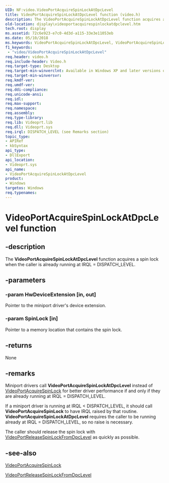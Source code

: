 ```yaml
---
UID: NF:video.VideoPortAcquireSpinLockAtDpcLevel
title: VideoPortAcquireSpinLockAtDpcLevel function (video.h)
description: The VideoPortAcquireSpinLockAtDpcLevel function acquires a spin lock when the caller is already running at IRQL = DISPATCH_LEVEL.
old-location: display\videoportacquirespinlockatdpclevel.htm
tech.root: display
ms.assetid: 72c6e923-e7c0-4d3d-a115-33e3e11053eb
ms.date: 05/10/2018
ms.keywords: VideoPortAcquireSpinLockAtDpcLevel, VideoPortAcquireSpinLockAtDpcLevel function [Display Devices], VideoPort_Functions_fc52bdfd-6f1a-4f5c-93e6-321d2488bcd5.xml, display.videoportacquirespinlockatdpclevel, video/VideoPortAcquireSpinLockAtDpcLevel
f1_keywords:
 - "video/VideoPortAcquireSpinLockAtDpcLevel"
req.header: video.h
req.include-header: Video.h
req.target-type: Desktop
req.target-min-winverclnt: Available in Windows XP and later versions of the Windows operating systems.
req.target-min-winversvr: 
req.kmdf-ver: 
req.umdf-ver: 
req.ddi-compliance: 
req.unicode-ansi: 
req.idl: 
req.max-support: 
req.namespace: 
req.assembly: 
req.type-library: 
req.lib: Videoprt.lib
req.dll: Videoprt.sys
req.irql: DISPATCH_LEVEL (see Remarks section)
topic_type:
- APIRef
- kbSyntax
api_type:
- DllExport
api_location:
- Videoprt.sys
api_name:
- VideoPortAcquireSpinLockAtDpcLevel
product:
- Windows
targetos: Windows
req.typenames: 
---
```


# VideoPortAcquireSpinLockAtDpcLevel function


## -description


The <b>VideoPortAcquireSpinLockAtDpcLevel</b> function acquires a spin lock when the caller is already running at IRQL = DISPATCH_LEVEL.


## -parameters




### -param HwDeviceExtension [in, out]

Pointer to the miniport driver's device extension.


### -param SpinLock [in]

Pointer to a memory location that contains the spin lock.


## -returns



None




## -remarks



Miniport drivers call <b>VideoPortAcquireSpinLockAtDpcLevel</b> instead of <a href="https://msdn.microsoft.com/library/windows/hardware/ff570175">VideoPortAcquireSpinLock</a> for better driver performance if and only if they are already running at IRQL = DISPATCH_LEVEL.

If a miniport driver is running at IRQL < DISPATCH_LEVEL, it should call <b>VideoPortAcquireSpinLock</b> to have IRQL raised by that routine. <b>VideoPortAcquireSpinLockAtDpcLevel</b> requires the caller to be running already at IRQL = DISPATCH_LEVEL, so no raise is necessary.

The caller should release the spin lock with <a href="https://msdn.microsoft.com/library/windows/hardware/ff570358">VideoPortReleaseSpinLockFromDpcLevel</a> as quickly as possible.




## -see-also




<a href="https://msdn.microsoft.com/library/windows/hardware/ff570175">VideoPortAcquireSpinLock</a>



<a href="https://msdn.microsoft.com/library/windows/hardware/ff570358">VideoPortReleaseSpinLockFromDpcLevel</a>
 

 

